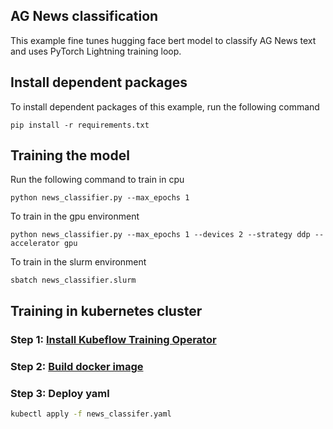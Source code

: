 ## AG News classification

This example fine tunes hugging face bert model to classify AG News text and 
uses PyTorch Lightning training loop.


## Install dependent packages

To install dependent packages of this example, run the following command

```
pip install -r requirements.txt
```

## Training the model

Run the following command to train in cpu

```
python news_classifier.py --max_epochs 1
```

To train in the gpu environment
```
python news_classifier.py --max_epochs 1 --devices 2 --strategy ddp --accelerator gpu
```

To train in the slurm environment

```
sbatch news_classifier.slurm
```

## Training in kubernetes cluster 

### Step 1: [Install Kubeflow Training Operator](../../../k8s-training/Readme.md#install-pytorch-training-operator)

### Step 2: [Build docker image](../../../k8s-training/Readme.md###-Build-training-image)

### Step 3: Deploy yaml

```bash
kubectl apply -f news_classifer.yaml
```
